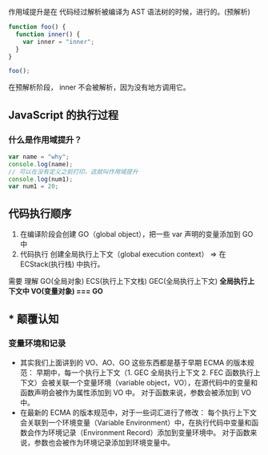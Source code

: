 作用域提升是在 代码经过解析被编译为 AST 语法树的时候，进行的。(预解析)

```js
function foo() {
  function inner() {
    var inner = "inner";
  }
}

foo();
```

在预解析阶段， inner 不会被解析，因为没有地方调用它。

## JavaScript 的执行过程

### 什么是作用域提升？

```js
var name = "why";
console.log(name);
// 可以在没有定义之前打印，这就叫作用域提升
console.log(num1);
var num1 = 20;
```

## 代码执行顺序

1. 在编译阶段会创建 GO（global object），把一些 var 声明的变量添加到 GO 中
2. 代码执行 创建全局执行上下文（global execution context） => 在 ECStack(执行栈) 中执行。

需要 理解 GO(全局对象) ECS(执行上下文栈) GEC(全局执行上下文) **全局执行上下文中 VO(变量对象) === GO**

## \* 颠覆认知

### 变量环境和记录

- 其实我们上面讲到的 VO、AO、GO 这些东西都是基于早期 ECMA 的版本规范：
  早期中，每一个执行上下文（1. GEC 全局执行上下文 2. FEC 函数执行上下文）会被关联一个变量环境（variable object，VO），在源代码中的变量和函数声明会被作为属性添加到 VO 中。
  对于函数来说，参数会被添加到 VO 中。
- 在最新的 ECMA 的版本规范中，对于一些词汇进行了修改：
  每个执行上下文会关联到一个环境变量（Variable Environment）中，在执行代码中变量和函数会作为环境记录（Environment Record）添加到变量环境中。
  对于函数来说，参数也会被作为环境记录添加到环境变量中。
